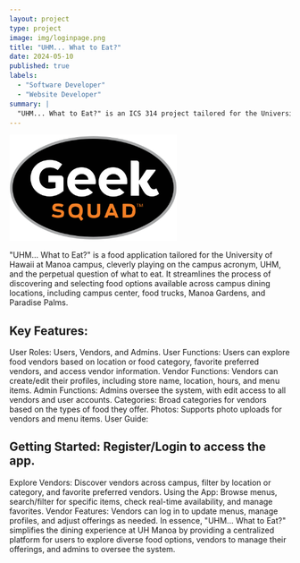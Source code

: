 ```yaml
---
layout: project
type: project
image: img/loginpage.png
title: "UHM... What to Eat?"
date: 2024-05-10
published: true
labels:
  - "Software Developer"
  - "Website Developer"
summary: |
  "UHM... What to Eat?" is an ICS 314 project tailored for the University of Hawaii at Manoa campus. This food app simplifies the process of finding dining options across campus locations like the campus center, food trucks, Manoa Gardens, and Paradise Palms. It's designed to make meal decisions easier for students and staff by providing quick access to diverse food choices.
---
```


<img width="300px" class="rounded float-start pe-4" src="../img/geeksquad.png">

"UHM... What to Eat?" is a food application tailored for the University of Hawaii at Manoa campus, cleverly playing on the campus acronym, UHM, and the perpetual question of what to eat. It streamlines the process of discovering and selecting food options available across campus dining locations, including campus center, food trucks, Manoa Gardens, and Paradise Palms.

## Key Features:

User Roles: Users, Vendors, and Admins.
User Functions: Users can explore food vendors based on location or food category, favorite preferred vendors, and access vendor information.
Vendor Functions: Vendors can create/edit their profiles, including store name, location, hours, and menu items.
Admin Functions: Admins oversee the system, with edit access to all vendors and user accounts.
Categories: Broad categories for vendors based on the types of food they offer.
Photos: Supports photo uploads for vendors and menu items.
User Guide:

## Getting Started: Register/Login to access the app.

Explore Vendors: Discover vendors across campus, filter by location or category, and favorite preferred vendors.
Using the App: Browse menus, search/filter for specific items, check real-time availability, and manage favorites.
Vendor Features: Vendors can log in to update menus, manage profiles, and adjust offerings as needed.
In essence, "UHM... What to Eat?" simplifies the dining experience at UH Manoa by providing a centralized platform for users to explore diverse food options, vendors to manage their offerings, and admins to oversee the system.
